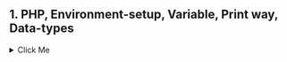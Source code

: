 ## 1. PHP, Environment-setup, Variable, Print way, Data-types
<details>
  <summary>Click Me</summary>
 

